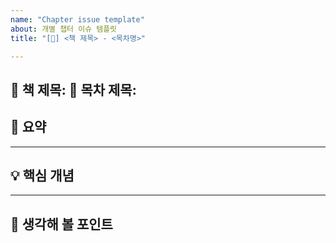 ```yaml
---
name: "Chapter issue template"
about: 개별 챕터 이슈 템플릿
title: "[📑] <책 제목> - <목차명>"

---
```


📖 책 제목: 
📑 목차 제목: 
---

📌 요약
- 
---

💡 핵심 개념
- 
---

💬 생각해 볼 포인트
- 
